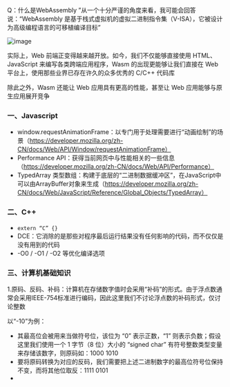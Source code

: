Q：什么是WebAssembly
”从一个十分严谨的角度来看，我可能会回答说：“WebAssembly 是基于栈式虚拟机的虚拟二进制指令集（V-ISA），它被设计为高级编程语言的可移植编译目标”

![image](https://user-images.githubusercontent.com/53267289/140261493-374956c9-e6c6-435e-8f45-4429fcd5adc9.png)

实际上，Web 前端正变得越来越开放。如今，我们不仅能够直接使用 HTML、JavaScript 来编写各类跨端应用程序，Wasm 的出现更能够让我们直接在 Web 平台上，使用那些业界已存在许久的众多优秀的 C/C++ 代码库

除此之外，Wasm 还能让 Web 应用具有更高的性能，甚至让 Web 应用能够与原生应用展开竞争


### 一、Javascript
- window.requestAnimationFrame：以专门用于处理需要进行“动画绘制”的场景（https://developer.mozilla.org/zh-CN/docs/Web/API/Window/requestAnimationFrame）
- Performance API：获得当前网页中与性能相关的一些信息（https://developer.mozilla.org/zh-CN/docs/Web/API/Performance）
- TypedArray 类型数组：构建于底层的“二进制数据缓冲区”，在JavaScript中可以由ArrayBuffer对象来生成（https://developer.mozilla.org/zh-CN/docs/Web/JavaScript/Reference/Global_Objects/TypedArray）

### 二、C++
- `extern “C” {}`
- DCE：它消除的是那些对程序最后运行结果没有任何影响的代码，而不仅仅是没有用到的代码
- -O0 / -O1 / -O2 等优化编译选项

### 三、计算机基础知识

1.原码、反码、补码：计算机在存储数字值时会采用“补码”的形式。由于浮点数通常会采用IEEE-754标准进行编码，因此这里我们不讨论浮点数的补码形式，仅讨论整数

以“-10”为例：
- 其最高位会被用来当做符号位，该位为 “0” 表示正数，“1” 则表示负数；假设这里我们使用一个 1 字节（8 位）大小的 “signed char” 有符号整数类型变量来存储该数字，则原码如：1000 1010
- 要将原码转换为对应的反码，我们需要把上述二进制数字的最高位符号位保持不变，而将其他位取反：1111 0101
- 












